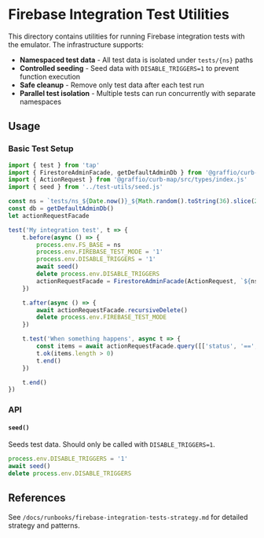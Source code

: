 # Firebase Integration Test Utilities

This directory contains utilities for running Firebase integration tests with the emulator. The infrastructure supports:

- **Namespaced test data** - All test data is isolated under `tests/{ns}` paths
- **Controlled seeding** - Seed data with `DISABLE_TRIGGERS=1` to prevent function execution
- **Safe cleanup** - Remove only test data after each test run
- **Parallel test isolation** - Multiple tests can run concurrently with separate namespaces

## Usage

### Basic Test Setup

```javascript
import { test } from 'tap'
import { FirestoreAdminFacade, getDefaultAdminDb } from '@graffio/curb-map/src/firestore-facade/firestore-admin-facade.js'
import { ActionRequest } from '@graffio/curb-map/src/types/index.js'
import { seed } from '../test-utils/seed.js'

const ns = `tests/ns_${Date.now()}_${Math.random().toString(36).slice(2)}`
const db = getDefaultAdminDb()
let actionRequestFacade

test('My integration test', t => {
    t.before(async () => {
        process.env.FS_BASE = ns
        process.env.FIREBASE_TEST_MODE = '1'
        process.env.DISABLE_TRIGGERS = '1'
        await seed()
        delete process.env.DISABLE_TRIGGERS
        actionRequestFacade = FirestoreAdminFacade(ActionRequest, `${ns}/`, db)
    })

    t.after(async () => {
        await actionRequestFacade.recursiveDelete()
        delete process.env.FIREBASE_TEST_MODE
    })

    t.test('When something happens', async t => {
        const items = await actionRequestFacade.query([['status', '==', 'pending']])
        t.ok(items.length > 0)
        t.end()
    })

    t.end()
})
```

### API

#### `seed()`
Seeds test data. Should only be called with `DISABLE_TRIGGERS=1`.

```javascript
process.env.DISABLE_TRIGGERS = '1'
await seed()
delete process.env.DISABLE_TRIGGERS
```

## References

See `/docs/runbooks/firebase-integration-tests-strategy.md` for detailed strategy and patterns.
